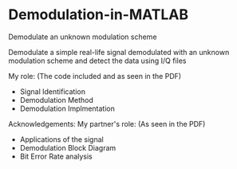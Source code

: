 # Demodulation-in-MATLAB
Demodulate an unknown modulation scheme 

Demodulate a simple real-life signal demodulated with an unknown modulation scheme and detect the data using I/Q files 

My role: (The code included and as seen in the PDF) 
- Signal Identification
- Demodulation Method
- Demodulation Implmentation

Acknowledgements: 
My partner's role: (As seen in the PDF) 
- Applications of the signal
- Demodulation Block Diagram
- Bit Error Rate analysis 
